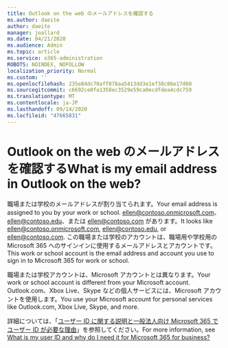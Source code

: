 ```yaml
---
title: Outlook on the web のメールアドレスを確認する
ms.author: daeite
author: daeite
manager: joallard
ms.date: 04/21/2020
ms.audience: Admin
ms.topic: article
ms.service: o365-administration
ROBOTS: NOINDEX, NOFOLLOW
localization_priority: Normal
ms.custom: ''
ms.openlocfilehash: 235e84dc70aff078aa5413dd3e1ef38c86e17d60
ms.sourcegitcommit: c6692ce0fa1358ec3529e59ca0ecdfdea4cdc759
ms.translationtype: MT
ms.contentlocale: ja-JP
ms.lasthandoff: 09/14/2020
ms.locfileid: "47665831"
---
```

# <a name="what-is-my-email-address-in-outlook-on-the-web"></a><span data-ttu-id="7ef9f-102">Outlook on the web のメールアドレスを確認する</span><span class="sxs-lookup"><span data-stu-id="7ef9f-102">What is my email address in Outlook on the web?</span></span>

<span data-ttu-id="7ef9f-103">職場または学校のメールアドレスが割り当てられます。</span><span class="sxs-lookup"><span data-stu-id="7ef9f-103">Your email address is assigned to you by your work or school.</span></span> <span data-ttu-id="7ef9f-104">ellen@contoso.onmicrosoft.com、ellen@contoso.edu、または ellen@contoso.com があります。</span><span class="sxs-lookup"><span data-stu-id="7ef9f-104">It looks like ellen@contoso.onmicrosoft.com, ellen@contoso.edu, or ellen@contoso.com.</span></span> <span data-ttu-id="7ef9f-105">この職場または学校のアカウントは、職場用や学校用の Microsoft 365 へのサインインに使用するメールアドレスとアカウントです。</span><span class="sxs-lookup"><span data-stu-id="7ef9f-105">This work or school account is the email address and account you use to sign in to Microsoft 365 for work or school.</span></span>

<span data-ttu-id="7ef9f-106">職場または学校アカウントは、Microsoft アカウントとは異なります。</span><span class="sxs-lookup"><span data-stu-id="7ef9f-106">Your work or school account is different from your Microsoft account.</span></span> <span data-ttu-id="7ef9f-107">Outlook.com、Xbox Live、Skype などの個人サービスには、Microsoft アカウントを使用します。</span><span class="sxs-lookup"><span data-stu-id="7ef9f-107">You use your Microsoft account for personal services like Outlook.com, Xbox Live, Skype, and more.</span></span>

<span data-ttu-id="7ef9f-108">詳細については、「[ユーザー ID に関する説明と一般法人向け Microsoft 365 でユーザー ID が必要な理由](https://support.office.com/article/37da662b-5da6-4b56-a091-2731b2ecc8b4)」を参照してください。</span><span class="sxs-lookup"><span data-stu-id="7ef9f-108">For more information, see [What is my user ID and why do I need it for Microsoft 365 for business?](https://support.office.com/article/37da662b-5da6-4b56-a091-2731b2ecc8b4)</span></span>